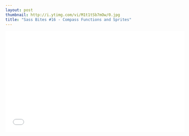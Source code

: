 ```yaml
---
layout: post
thumbnail: http://i.ytimg.com/vi/M1t1tSb7mOw/0.jpg 
title: "Sass Bites #16 - Compass Functions and Sprites"
---
```


<iframe width='560' height='315' src='//www.youtube.com/embed/M1t1tSb7mOw' frameborder='0' allowfullscreen></iframe>